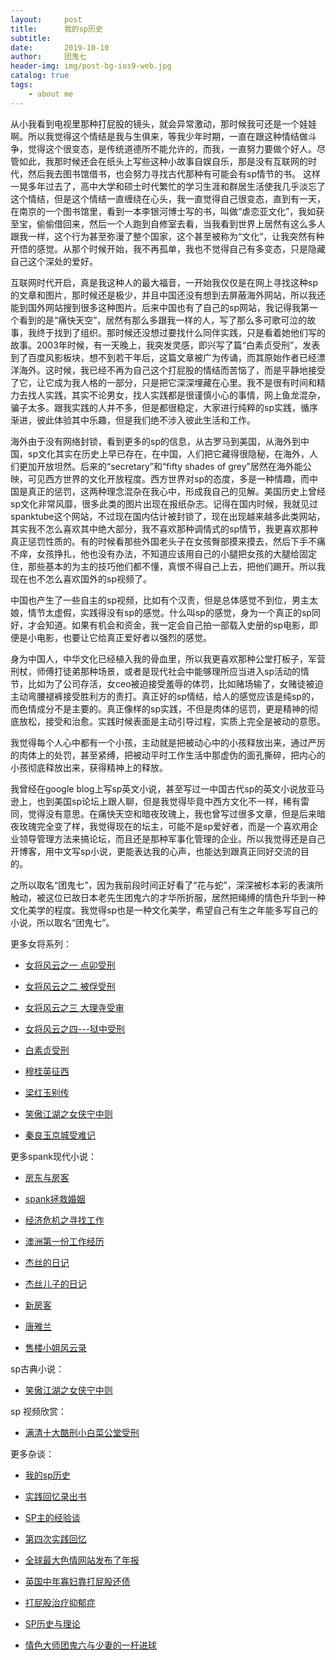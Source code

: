 ```yaml
---
layout:     post
title:      我的sp历史
subtitle:   
date:       2019-10-10
author:     团鬼七
header-img: img/post-bg-ios9-web.jpg
catalog: true
tags:
    - about me
---
```




从小我看到电视里那种打屁股的镜头，就会异常激动，那时候我可还是一个娃娃啊。所以我觉得这个情结是我与生俱来，等我少年时期，一直在跟这种情结做斗争，觉得这个很变态，是传统道德所不能允许的，而我，一直努力要做个好人。尽管如此，我那时候还会在纸头上写些这种小故事自娱自乐，那是没有互联网的时代，然后我去图书馆借书，也会努力寻找古代那种有可能会有sp情节的书。 这样一晃多年过去了，高中大学和硕士时代繁忙的学习生涯和群居生活使我几乎淡忘了这个情结，但是这个情结一直缠绕在心头，我一直觉得自己很变态，直到有一天，在南京的一个图书馆里，看到一本李银河博士写的书，叫做“虐恋亚文化”，我如获至宝，偷偷借回来，然后一个人跑到自修室去看，当我看到世界上居然有这么多人跟我一样，这个行为甚至弥漫了整个国家，这个甚至被称为“文化”，让我突然有种开悟的感觉。从那个时候开始，我不再孤单，我也不觉得自己有多变态，只是隐藏自己这个深处的爱好。





互联网时代开启，真是我这种人的最大福音，一开始我仅仅是在网上寻找这种sp的文章和图片，那时候还是极少，并且中国还没有想到去屏蔽海外网站，所以我还能到国外网站搜到很多这种图片。后来中国也有了自己的sp网站，我记得我第一个看到的是“痛快天空”，居然有那么多跟我一样的人，写了那么多可歌可泣的故事，我终于找到了组织。那时候还没想过要找什么同伴实践，只是看着她他们写的故事。2003年时候，有一天晚上，我突发灵感，即兴写了篇“白素贞受刑”，发表到了百度风影板块，想不到若干年后，这篇文章被广为传诵，而其原始作者已经漂洋海外。这时候，我已经不再为自己这个打屁股的情结而苦恼了，而是平静地接受了它，让它成为我人格的一部分，只是把它深深埋藏在心里。我不是很有时间和精力去找人实践，其实不论男女，找人实践都是很谨慎小心的事情，网上鱼龙混杂，骗子太多。跟我实践的人并不多，但是都很稳定，大家进行纯粹的sp实践，循序渐进，彼此体验其中乐趣，但是我们绝不涉入彼此生活和工作。







海外由于没有网络封锁，看到更多的sp的信息，从古罗马到美国，从海外到中国，sp文化其实在历史上早已存在，在中国，人们把它藏得很隐秘，在海外，人们更加开放坦然。后来的“secretary”和“fifty shades of grey”居然在海外能公映，可见西方世界的文化开放程度。西方世界对sp的态度，多是一种情趣，而中国是真正的惩罚，这两种理念混杂在我心中，形成我自己的见解。美国历史上曾经sp文化非常风靡，很多此类的图片出现在报纸杂志。记得在国内时候，我就见过spanktube这个网站，不过现在国内估计被封锁了，现在出现越来越多此类网站，其实我不怎么喜欢其中绝大部分，我不喜欢那种调情式的sp情节，我更喜欢那种真正惩罚性质的。有的时候看那些外国老头子在女孩臀部摸来摸去，然后下手不痛不痒，女孩挣扎，他也没有办法，不知道应该用自己的小腿把女孩的大腿给固定住，那些基本的为主的技巧他们都不懂，真恨不得自己上去，把他们踢开。所以我现在也不怎么喜欢国外的sp视频了。







中国也产生了一些自主的sp视频，比如有个汉责，但是总体感觉不到位，男主太娘，情节太虚假，实践得没有sp的感觉。什么叫sp的感觉，身为一个真正的sp同好，才会知道。如果有机会和资金，我一定会自己拍一部载入史册的sp电影，即便是小电影，也要让它给真正爱好者以强烈的感觉。





身为中国人，中华文化已经植入我的骨血里，所以我更喜欢那种公堂打板子，军营刑杖，师傅打徒弟那种场景，或者是现代社会中能够理所应当进入sp活动的情节，比如为了公司存活，女ceo被迫接受羞辱的体罚，比如赌场输了，女赌徒被迫主动弯腰褪裤接受胜利方的责打。真正好的sp情结，给人的感觉应该是纯sp的，而色情成分不是主要的。真正像样的sp实践，不但是肉体的惩罚，更是精神的彻底放松，接受和治愈。实践时候表面是主动引导过程，实质上完全是被动的意愿。





我觉得每个人心中都有一个小孩，主动就是把被动心中的小孩释放出来，通过严厉的肉体上的处罚，甚至紧缚，把被动平时工作生活中那虚伪的面孔撕碎，把内心的小孩彻底释放出来，获得精神上的释放。





我曾经在google blog上写sp英文小说，甚至写过一中国古代sp的英文小说放亚马逊上，也到美国sp论坛上跟人聊，但是我觉得毕竟中西方文化不一样，稀有雷同，觉得没有意思。在痛快天空和暗夜玫瑰上，我也曾写过很多文章，但是后来暗夜玫瑰完全变了样，我觉得现在的坛主，可能不是sp爱好者，而是一个喜欢用企业领导管理方法来搞论坛，而且还是那种军事化管理的企业。所以我觉得还是自己开博客，用中文写sp小说，更能表达我的心声，也能达到跟真正同好交流的目的。







之所以取名“团鬼七”，因为我前段时间正好看了“花与蛇”，深深被杉本彩的表演所触动，被这位已故日本老先生团鬼六的才华所折服，居然把绳缚的情色升华到一种文化美学的程度。我觉得sp也是一种文化美学，希望自己有生之年能多写自己的小说，所以取名“团鬼七”。




更多女将系列：

- [女将风云之一 点卯受刑](http://childinside.club/2003/12/11/%E5%A5%B3%E5%B0%86%E9%A3%8E%E4%BA%91%E4%B9%8B%E4%B8%80-%E7%82%B9%E5%8D%AF%E5%8F%97%E5%88%91/)

- [女将风云之二 被俘受刑](http://childinside.club/2003/12/11/%E5%A5%B3%E5%B0%86%E9%A3%8E%E4%BA%91%E4%B9%8B%E4%BA%8C-%E8%A2%AB%E4%BF%98%E5%8F%97%E5%88%91/)

- [女将风云之三 大理寺受审](http://childinside.club/2003/12/11/%E5%A5%B3%E5%B0%86%E9%A3%8E%E4%BA%91%E4%B9%8B%E4%B8%89-%E5%A4%A7%E7%90%86%E5%AF%BA%E5%8F%97%E5%AE%A1/)

- [女将风云之四---狱中受刑](http://childinside.club/2003/12/11/%E5%A5%B3%E5%B0%86%E9%A3%8E%E4%BA%91%E4%B9%8B%E5%9B%9B-%E7%8B%B1%E4%B8%AD%E5%8F%97%E5%88%91/)

- [白素贞受刑](http://childinside.club/2003/12/11/%E7%99%BD%E7%B4%A0%E8%B4%9E%E5%8F%97%E5%88%91/)

- [穆桂英征西](http://childinside.club/2013/04/17/%E7%A9%86%E6%A1%82%E8%8B%B1%E5%BE%81%E8%A5%BF/)

- [梁红玉别传](http://childinside.club/2013/12/11/%E6%A2%81%E7%BA%A2%E7%8E%89%E5%88%AB%E4%BC%A0/)

- [笑傲江湖之女侠宁中则](http://childinside.club/2013/12/20/%E7%AC%91%E5%82%B2%E6%B1%9F%E6%B9%96%E4%B9%8B%E5%A5%B3%E4%BE%A0%E5%AE%81%E4%B8%AD%E5%88%99/)

- [秦良玉京城受难记](http://childinside.club/2016/05/12/%E7%A7%A6%E8%89%AF%E7%8E%89%E4%BA%AC%E5%9F%8E%E5%8F%97%E9%9A%BE%E8%AE%B0/)

更多spank现代小说：

- [房东与房客](http://childinside.club/2019/12/31/%E6%88%BF%E4%B8%9C%E4%B8%8E%E6%88%BF%E5%AE%A2/)
- [spank拯救婚姻](http://childinside.club/2019/12/29/spank%E6%8B%AF%E6%95%91%E5%A9%9A%E5%A7%BB/)
- [经济危机之寻找工作](http://childinside.club/2019/11/25/%E7%BB%8F%E6%B5%8E%E5%8D%B1%E6%9C%BA%E4%B9%8B%E5%AF%BB%E6%89%BE%E5%B7%A5%E4%BD%9C/)

- [澳洲第一份工作经历](http://childinside.club/2018/06/02/%E6%BE%B3%E6%B4%B2%E7%AC%AC%E4%B8%80%E4%BB%BD%E5%B7%A5%E4%BD%9C%E7%BB%8F%E5%8E%86/)
- [杰丝的日记](http://childinside.club/2018/04/18/%E6%9D%B0%E4%B8%9D%E7%9A%84%E6%97%A5%E8%AE%B0/)
- [杰丝儿子的日记](http://childinside.club/2018/04/17/%E6%9D%B0%E4%B8%9D%E5%84%BF%E5%AD%90%E7%9A%84%E6%97%A5%E8%AE%B0/)
- [新房客](http://childinside.club/2018/04/16/%E7%94%B7%E6%88%BF%E4%B8%9C%E4%B8%8E%E5%A5%B3%E6%88%BF%E5%AE%A2/)
- [唐雅兰](http://childinside.club/2013/04/03/%E5%94%90%E9%9B%85%E5%85%B0/)

- [售楼小姐风云录](http://childinside.club/2020/01/02/%E5%8D%B1%E6%9C%BA%E6%9D%A5%E4%B8%B4/)



sp古典小说：

- [笑傲江湖之女侠宁中则](http://childinside.club/2013/12/20/%E7%AC%91%E5%82%B2%E6%B1%9F%E6%B9%96%E4%B9%8B%E5%A5%B3%E4%BE%A0%E5%AE%81%E4%B8%AD%E5%88%99/)


sp 视频欣赏：

- [满清十大酷刑小白菜公堂受刑](http://childinside.club/2018/04/19/%E5%B0%8F%E7%99%BD%E8%8F%9C%E5%8F%97%E5%88%91/)


更多杂谈：

- [我的sp历史](http://childinside.club/2019/10/10/%E6%88%91%E7%9A%84sp%E5%8E%86%E5%8F%B2/)

- [实践回忆录出书](http://childinside.club/2020/01/15/%E5%AE%9E%E8%B7%B5%E5%9B%9E%E5%BF%86%E5%BD%95%E5%87%BA%E4%B9%A6/)

- [SP主的经验谈](http://childinside.club/2013/04/17/SP%E4%B8%BB%E7%9A%84%E7%BB%8F%E9%AA%8C%E8%B0%88/)

- [第四次实践回忆](http://childinside.club/2018/10/16/%E7%AC%AC%E5%9B%9B%E6%AC%A1%E5%AE%9E%E8%B7%B5%E5%9B%9E%E5%BF%86/)

- [全球最大色情网站发布了年报](http://childinside.club/2020/03/06/%E5%85%A8%E7%90%83%E6%9C%80%E5%A4%A7%E8%89%B2%E6%83%85%E7%BD%91%E7%AB%99%E5%8F%91%E5%B8%83%E4%BA%86%E5%B9%B4%E6%8A%A5/)

- [英国中年寡妇靠打屁股还债](http://childinside.club/2020/02/07/%E8%8B%B1%E5%9B%BD%E4%B8%AD%E5%B9%B4%E5%AF%A1%E5%A6%87/)

- [打屁股治疗抑郁症](http://childinside.club/2020/01/19/%E6%89%93%E5%B1%81%E8%82%A1%E6%B2%BB%E7%96%97%E6%8A%91%E9%83%81%E7%97%87/)

- [SP历史与理论](http://childinside.club/2019/12/31/SP%E5%8E%86%E5%8F%B2%E4%B8%8E%E7%90%86%E8%AE%BA/)

- [情色大师团鬼六与少妻的一杆进球](http://childinside.club/2020/01/13/%E6%83%85%E8%89%B2%E5%A4%A7%E5%B8%88%E5%9B%A2%E9%AC%BC%E5%85%AD%E4%B8%8E%E5%B0%91%E5%A6%BB%E7%9A%84%E4%B8%80%E6%9D%86%E8%BF%9B%E7%90%83/)
